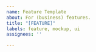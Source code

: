 ```yaml
---
name: Feature Template
about: For (business) features.
title: "[FEATURE]"
labels: feature, mockup, ui
assignees: ''

---
```



